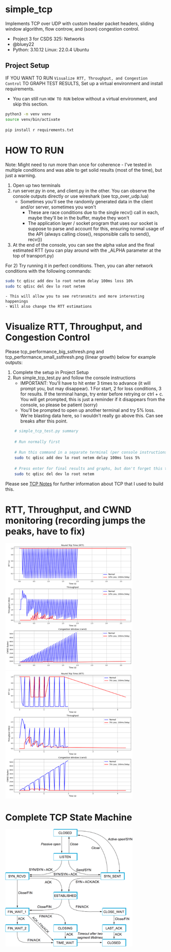 # simple_tcp
Implements TCP over UDP with custom header packet headers, sliding window algorithm, flow controw, and (soon) congestion control.

- Project 3 for CSDS 325: Networks
- @bluey22
- Python: 3.10.12 Linux: 22.0.4 Ubuntu

## Project Setup
IF YOU WANT TO RUN `Visualize RTT, Throughput, and Congestion Control` TO GRAPH TEST RESULTS, Set up a virtual environment and install requirements.
- You can still run `HOW TO RUN` below without a virtual environment, and skip this section.
```bash
python3 -m venv venv
source venv/bin/activate

pip install r requirements.txt
```

# HOW TO RUN
Note: Might need to run more than once for coherence - I've tested in multiple conditions and was able to get solid results (most of the time), but just a warning.
1) Open up two terminals
2) run server.py in one, and client.py in the other. You can observe the console outputs directly or use wireshark (see tcp_over_udp.lua)
    - Sometimes you'll see the randomly generated data in the client and/or server, sometimes you won't
        - These are race conditions due to the single recv() call in each, maybe they'll be in the buffer, maybe they won't
        - The application layer / socket program that uses our socket is suppose to parse and account for this, ensuring normal
            usage of the API (always calling close(), responsible calls to send(), recv())
3) At the end of the console, you can see the alpha value and the final estimated RTT (you can play around with the _ALPHA parameter at the top of transport.py)

For 2) Try running it in perfect conditions. Then, you can alter network conditions with the following commands:
```bash
sudo tc qdisc add dev lo root netem delay 100ms loss 10%
sudo tc qdisc del dev lo root netem
```
    - This will allow you to see retransmits and more interesting happenings
    - Will also change the RTT estimations

# Visualize RTT, Throughput, and Congestion Control
Please tcp_performance_big_ssthresh.png and tcp_performance_small_ssthresh.png (linear growth) below for example outputs:

1) Complete the setup in Project Setup
2) Run simple_tcp_test.py and follow the console instructions
    - IMPORTANT: You'll have to hit enter 3 times to advance (it will prompt you, but may disappear). 1 For start, 2 for loss conditions, 3 for results. If the terminal hangs, try enter before retrying or ctrl + c. You will get prompted, this is just a reminder if it disappears from the console, so please be patient (sorry)
    - You'll be prompted to open up another terminal and try 5% loss. We're blasting data here, so I wouldn't really go above this. Can see breaks after this point.
```bash
    # simple_tcp_test.py summary

    # Run normally first

    # Run this command in a separate terminal (per console instructions)
    sudo tc qdisc add dev lo root netem delay 100ms loss 5%

    # Press enter for final results and graphs, but don't forget this to get normal network conditions back
    sudo tc qdisc del dev lo root netem
```

Please see [TCP Notes](tcp_notes.md) for further information about TCP that I used to build this.

# RTT, Throughput, and CWND monitoring (recording jumps the peaks, have to fix)
<img src="./tcp_performance_big_ssthresh.png" alt="Connection Termination Interaction Diagram" width="400"/>
<img src="./tcp_performance_small_ssthresh.png" alt="Connection Termination Interaction Diagram" width="400"/>

# Complete TCP State Machine
<img src="./images/tcp_state_diagram.png" alt="TCP State Diagram" width="400"/>



